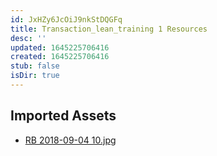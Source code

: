```yaml
---
id: JxHZy6JcOiJ9nkStDQGFq
title: Transaction_lean_training 1 Resources
desc: ''
updated: 1645225706416
created: 1645225706416
stub: false
isDir: true
---
```

## Imported Assets
- [RB 2018-09-04 10.jpg](/assets/rb-2018-09-04-10.jpg)

